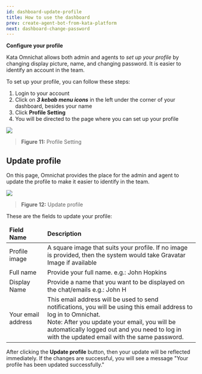 ```yaml
---
id: dashboard-update-profile
title: How to use the dashboard
prev: create-agent-bot-from-kata-platform
next: dashboard-change-password
---
```


**Configure your profile**

Kata Omnichat allows both admin and agents to _set up your profile_ by changing display picture, name, and changing password. It is easier to identify an account in the team.

To set up your profile, you can follow these steps:

1. Login to your account
2. Click on **_3 kebab menu icons_** in the left under the corner of your dashboard, besides your name
3. Click **Profile Setting**
4. You will be directed to the page where you can set up your profile

![](https://lh5.googleusercontent.com/U-QKvgLoSljboR5nlathyF38yd3C0LSu_6US-IjuZMMd8ia0JqkAZZrSAe9FCVlObElVqvCPNA7zUMfBuL8pjLNScsjFYeHiP65KWO27l4wX1c3rVTR6dNo8NlbCrk8KLqHMo0LL)

> **Figure 11:** Profile Setting

## Update profile

On this page, Omnichat provides the place for the admin and agent to update the profile to make it easier to identify in the team.

![](https://lh4.googleusercontent.com/Q8ZBbLC-l039xkpvoR8U2MO8-Qu5HyKrxQamZeXZlnX3afUo0-WmxoOz2wGyb0uXS55xldRwsYpqYPCt5r6-Fbzyfl2DctnpQJy8SJwM-fh7HxiWDjyS4xUYLONxR8puUBm3Xdar)

> **Figure 12:** Update profile

These are the fields to update your profile:

<table>
<thead>
  <tr>
   <td><strong>Field Name</strong>
   </td>
   <td><strong>Description</strong>
   </td>
  </tr></thead>
  <tr>
   <td>Profile image
   </td>
   <td>A square image that suits your profile. If no image is provided, then the system would take Gravatar Image if available
   </td>
  </tr>
  <tr>
   <td>Full name
   </td>
   <td>Provide your full name. e.g.: John Hopkins
   </td>
  </tr>
  <tr>
   <td>Display Name
   </td>
   <td>Provide a name that you want to be displayed on the chat/emails e.g.: John H
   </td>
  </tr>
  <tr>
   <td>Your email address
   </td>
   <td>This email address will be used to send notifications, you will be using this email address to log in to Omnichat.
<br/>
Note: After you update your email, you will be automatically logged out and you need to log in with the updated email with the same password.
   </td>
  </tr>
</table>

After clicking the **Update profile** button, then your update will be reflected immediately. If the changes are successful, you will see a message "Your profile has been updated successfully."
